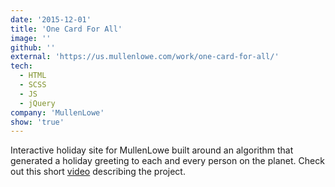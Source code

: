 ```yaml
---
date: '2015-12-01'
title: 'One Card For All'
image: ''
github: ''
external: 'https://us.mullenlowe.com/work/one-card-for-all/'
tech:
  - HTML
  - SCSS
  - JS
  - jQuery
company: 'MullenLowe'
show: 'true'
---
```


Interactive holiday site for MullenLowe built around an algorithm that generated a holiday greeting to each and every person on the planet. Check out this short [video](https://us.mullenlowe.com/work/one-card-for-all/) describing the project.
